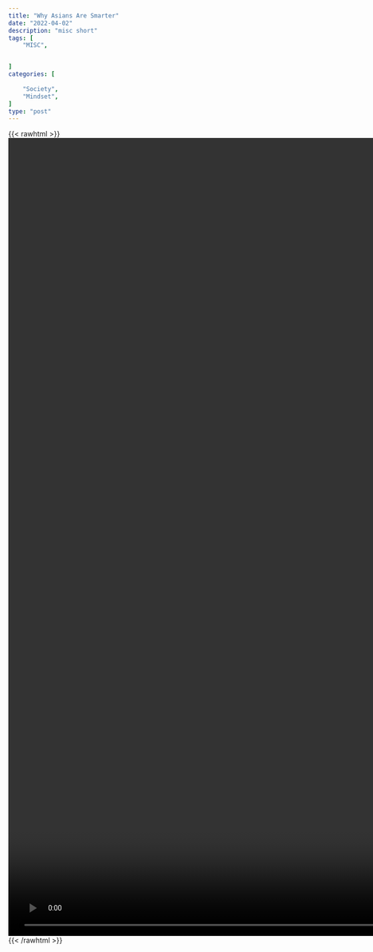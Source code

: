 ```yaml
---
title: "Why Asians Are Smarter"
date: "2022-04-02"
description: "misc short"
tags: [
    "MISC",


]
categories: [
    
    "Society",
    "Mindset",
]
type: "post"
---
```

{{< rawhtml >}}
    <video style="height:40vh;width:auto" overflow="hidden" controls>
        <source src="https://clips.dev00ps.com/MISC/This%20is%20why%20Asians%20are%20smarter%20than%20you%21.mp4" type="video/mp4"> 
    </video>
{{< /rawhtml >}}